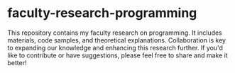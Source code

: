 # faculty-research-programming
This repository contains my faculty research on programming. It includes materials, code samples, and theoretical explanations. Collaboration is key to expanding our knowledge and enhancing this research further. If you'd like to contribute or have suggestions, please feel free to share and make it better!
